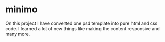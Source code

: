 # minimo
On this project I have converted one psd template into pure html and css code.
I learned a lot of new things like making the content responsive and many more.

